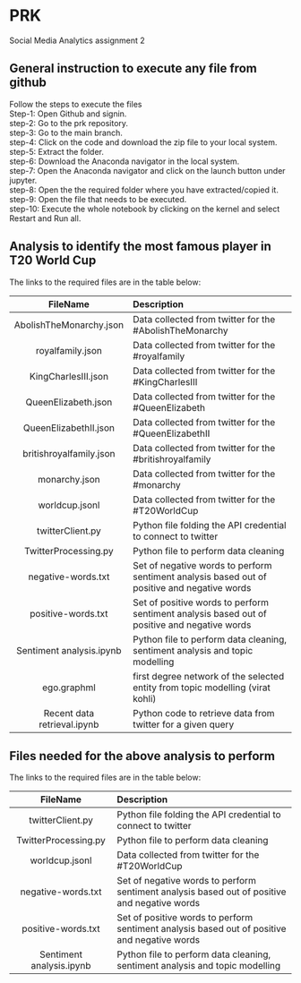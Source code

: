 # PRK
Social Media Analytics assignment 2

## General instruction to execute any file from github 

Follow the steps to execute the files\
Step-1: Open Github and signin.\
step-2: Go to the prk repository.\
step-3: Go to the main branch.\
step-4: Click on the code and download the zip file to your local system.\
step-5: Extract the folder.\
step-6: Download the Anaconda navigator in the local system.\
step-7: Open the Anaconda navigator and click on the launch button under jupyter.\
step-8: Open the the required folder where you have extracted/copied it.\
step-9: Open the file that needs to be executed.\
step-10: Execute the whole notebook by clicking on the kernel and select Restart and Run all.

## Analysis to identify the most famous player in T20 World Cup
The links to the required files are in the table below:

| FileName     | Description |
| :---:      | :------------ |
| AbolishTheMonarchy.json | Data collected from twitter for the #AbolishTheMonarchy |
| royalfamily.json | Data collected from twitter for the #royalfamily |
| KingCharlesIII.json | Data collected from twitter for the #KingCharlesIII |
| QueenElizabeth.json | Data collected from twitter for the #QueenElizabeth |
| QueenElizabethII.json | Data collected from twitter for the #QueenElizabethII |
| britishroyalfamily.json | Data collected from twitter for the #britishroyalfamily |
| monarchy.json | Data collected from twitter for the #monarchy |
| worldcup.jsonl | Data collected from twitter for the #T20WorldCup |
| twitterClient.py | Python file folding the API credential to connect to twitter |
| TwitterProcessing.py | Python file to perform data cleaning |
| negative-words.txt | Set of negative words to perform sentiment analysis based out of positive and negative words |
| positive-words.txt | Set of positive words to perform sentiment analysis based out of positive and negative words |
| Sentiment analysis.ipynb | Python file to perform data cleaning, sentiment analysis and topic modelling |
| ego.graphml | first degree network of the selected entity from topic modelling (virat kohli) |
| Recent data retrieval.ipynb | Python code to retrieve data from twitter for a given query |

## Files needed for the above analysis to perform
The links to the required files are in the table below:

| FileName     | Description |
| :---:      | :------------ |
| twitterClient.py | Python file folding the API credential to connect to twitter |
| TwitterProcessing.py | Python file to perform data cleaning |
| worldcup.jsonl | Data collected from twitter for the #T20WorldCup |
| negative-words.txt | Set of negative words to perform sentiment analysis based out of positive and negative words |
| positive-words.txt | Set of positive words to perform sentiment analysis based out of positive and negative words |
| Sentiment analysis.ipynb | Python file to perform data cleaning, sentiment analysis and topic modelling |